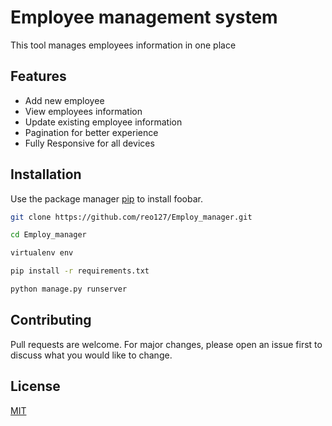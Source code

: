 
# Employee management system

This tool manages employees information in one place

## Features
* Add new employee 
* View employees information
* Update existing employee information
* Pagination for better experience
* Fully Responsive for all devices 

## Installation

Use the package manager [pip](https://pip.pypa.io/en/stable/) to install foobar.

```bash
git clone https://github.com/reo127/Employ_manager.git

cd Employ_manager

virtualenv env

pip install -r requirements.txt

python manage.py runserver
```


## Contributing
Pull requests are welcome. For major changes, please open an issue first to discuss what you would like to change.



## License
[MIT](https://choosealicense.com/licenses/mit/)